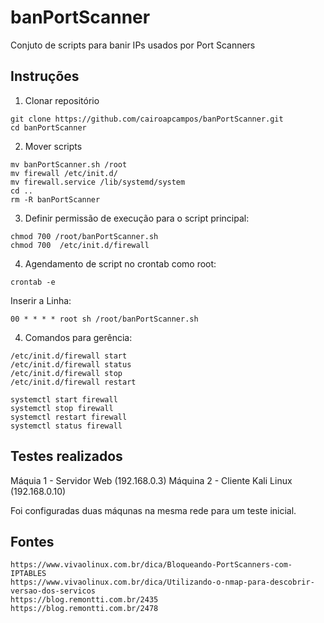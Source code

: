# banPortScanner
Conjuto de scripts para banir IPs usados por Port Scanners

## Instruções

1. Clonar repositório

```
git clone https://github.com/cairoapcampos/banPortScanner.git
cd banPortScanner
```

2. Mover scripts

```
mv banPortScanner.sh /root
mv firewall /etc/init.d/
mv firewall.service /lib/systemd/system
cd ..
rm -R banPortScanner
```

3. Definir permissão de execução para o script principal:

```
chmod 700 /root/banPortScanner.sh
chmod 700  /etc/init.d/firewall
```
4. Agendamento de script no crontab como root:

`crontab -e`

Inserir a Linha:

`00 * * * * root sh /root/banPortScanner.sh`


4. Comandos para gerência:

```
/etc/init.d/firewall start 
/etc/init.d/firewall status
/etc/init.d/firewall stop
/etc/init.d/firewall restart 

systemctl start firewall
systemctl stop firewall
systemctl restart firewall
systemctl status firewall
```

## Testes realizados

Máquia 1 - Servidor Web (192.168.0.3)
Máquina 2 - Cliente Kali Linux (192.168.0.10)

Foi configuradas duas máqunas na mesma rede para um teste inicial.



## Fontes

```
https://www.vivaolinux.com.br/dica/Bloqueando-PortScanners-com-IPTABLES
https://www.vivaolinux.com.br/dica/Utilizando-o-nmap-para-descobrir-versao-dos-servicos
https://blog.remontti.com.br/2435
https://blog.remontti.com.br/2478
```




